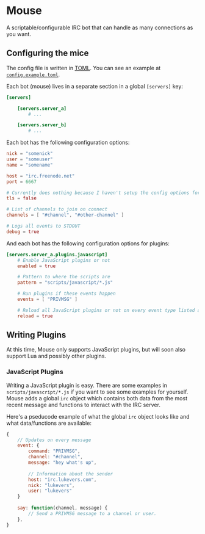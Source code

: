 # Mouse

A scriptable/configurable IRC bot that can handle as many connections as you want.

## Configuring the mice

The config file is written in [TOML](https://github.com/toml-lang/toml). You can see an example at [`config.example.toml`](./config.example.toml).

Each bot (mouse) lives in a separate section in a global `[servers]` key:

```toml
[servers]

    [servers.server_a]
        # ...

    [servers.server_b]
        # ...
```

Each bot has the following configuration options:

```toml
nick = "somenick"
user = "someuser"
name = "somename"

host = "irc.freenode.net"
port = 6667

# Currently does nothing because I haven't setup the config options for TLS
tls = false

# List of channels to join on connect
channels = [ "#channel", "#other-channel" ]

# Logs all events to STDOUT
debug = true
```

And each bot has the following configuration options for plugins:

```toml
[servers.server_a.plugins.javascript]
    # Enable JavaScript plugins or not
    enabled = true

    # Pattern to where the scripts are
    pattern = "scripts/javascript/*.js"

    # Run plugins if these events happen
    events = [ "PRIVMSG" ]

    # Reload all JavaScript plugins or not on every event type listed above
    reload = true
```

## Writing Plugins

At this time, Mouse only supports JavaScript plugins, but will soon also support Lua and possibly other plugins.

### JavaScript Plugins

Writing a JavaScript plugin is easy. There are some examples in `scripts/javascript/*.js` if you want to see some examples for yourself. Mouse adds a global `irc` object which contains both data from the most recent message and functions to interact with the IRC server.

Here's a pseducode example of what the global `irc` object looks like and what data/functions are available:

```javascript
{
    // Updates on every message
    event: {
        command: "PRIVMSG",
        channel: "#channel",
        message: "hey what's up",
        
        // Information about the sender
        host: "irc.lukevers.com",
        nick: "lukevers",
        user: "lukevers"
    }
    
    say: function(channel, message) {
        // Send a PRIVMSG message to a channel or user.
    },
}
```
